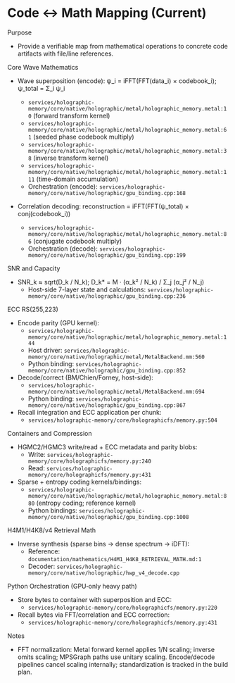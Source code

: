 Code ↔ Math Mapping (Current)
=============================

Purpose
- Provide a verifiable map from mathematical operations to concrete code artifacts with file/line references.

Core Wave Mathematics
- Wave superposition (encode): ψ_i = iFFT(FFT(data_i) × codebook_i); ψ_total = Σ_i ψ_i
  - `services/holographic-memory/core/native/holographic/metal/holographic_memory.metal:10` (forward transform kernel)
  - `services/holographic-memory/core/native/holographic/metal/holographic_memory.metal:61` (seeded phase codebook multiply)
  - `services/holographic-memory/core/native/holographic/metal/holographic_memory.metal:38` (inverse transform kernel)
  - `services/holographic-memory/core/native/holographic/metal/holographic_memory.metal:111` (time-domain accumulation)
  - Orchestration (encode): `services/holographic-memory/core/native/holographic/gpu_binding.cpp:168`

- Correlation decoding: reconstruction = iFFT(FFT(ψ_total) × conj(codebook_i))
  - `services/holographic-memory/core/native/holographic/metal/holographic_memory.metal:86` (conjugate codebook multiply)
  - Orchestration (decode): `services/holographic-memory/core/native/holographic/gpu_binding.cpp:199`

SNR and Capacity
- SNR_k ≈ sqrt(D_k / N_k); D_k* = M · (α_k² / N_k) / Σ_j (α_j² / N_j)
  - Host-side 7-layer state and calculations: `services/holographic-memory/core/native/holographic/gpu_binding.cpp:236`

ECC RS(255,223)
- Encode parity (GPU kernel):
  - `services/holographic-memory/core/native/holographic/metal/holographic_memory.metal:144`
  - Host driver: `services/holographic-memory/core/native/holographic/metal/MetalBackend.mm:560`
  - Python binding: `services/holographic-memory/core/native/holographic/gpu_binding.cpp:852`
- Decode/correct (BM/Chien/Forney, host-side):
  - `services/holographic-memory/core/native/holographic/metal/MetalBackend.mm:694`
  - Python binding: `services/holographic-memory/core/native/holographic/gpu_binding.cpp:867`
- Recall integration and ECC application per chunk:
  - `services/holographic-memory/core/holographicfs/memory.py:504`

Containers and Compression
- HGMC2/HGMC3 write/read + ECC metadata and parity blobs:
  - Write: `services/holographic-memory/core/holographicfs/memory.py:240`
  - Read:  `services/holographic-memory/core/holographicfs/memory.py:431`
- Sparse + entropy coding kernels/bindings:
  - `services/holographic-memory/core/native/holographic/metal/holographic_memory.metal:880` (entropy coding; reference kernel)
  - Python bindings: `services/holographic-memory/core/native/holographic/gpu_binding.cpp:1008`

H4M1/H4K8/v4 Retrieval Math
- Inverse synthesis (sparse bins → dense spectrum → iDFT):
  - Reference: `documentation/mathematics/H4M1_H4K8_RETRIEVAL_MATH.md:1`
  - Decoder:   `services/holographic-memory/core/native/holographic/hwp_v4_decode.cpp`

Python Orchestration (GPU‑only heavy path)
- Store bytes to container with superposition and ECC:
  - `services/holographic-memory/core/holographicfs/memory.py:220`
- Recall bytes via FFT/correlation and ECC correction:
  - `services/holographic-memory/core/holographicfs/memory.py:431`

Notes
- FFT normalization: Metal forward kernel applies 1/N scaling; inverse omits scaling; MPSGraph paths use unitary scaling. Encode/decode pipelines cancel scaling internally; standardization is tracked in the build plan.
